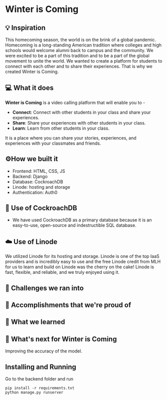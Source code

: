 # Winter is Coming

## 💡 Inspiration

This homecoming season, the world is on the brink of a global pandemic. Homecoming is a long-standing American tradition where colleges and high schools would welcome alumni back to campus and the community. We were excited to be a part of this tradition and to be a part of the global movement to unite the world. We wanted to create a platform for students to connect with each other and to share their experiences. That is why we created Winter is Coming.

## 💻 What it does

**Winter is Coming** is a video calling platform that will enable you to -

- **Connect**: Connect with other students in your class and share your experiences.
- **Share**: Share your experiences with other students in your class.
- **Learn**: Learn from other students in your class.

It is a place where you can share your stories, experiences, and experiences with your classmates and friends.

## ⚙️How we built it

- Frontend: HTML, CSS, JS
- Backend: Django
- Database: CockroachDB
- Linode: hosting and storage
- Authentication: Auth0

## 💾 Use of CockroachDB

- We have used CockroachDB as a primary database because it is an easy-to-use, open-source and indestructible SQL database.

## ☁️ Use of Linode

We utilized Linode for its hosting and storage. Linode is one of the top IaaS providers and is incredibly easy to use and the free Linode credit from MLH for us to learn and build on Linode was the cherry on the cake! Linode is fast, flexible, and reliable, and we truly enjoyed using it.

## 🧠 Challenges we ran into

## 🏅 Accomplishments that we're proud of

## 📖 What we learned

## 🚀 What's next for Winter is Coming

Improving the accuracy of the model.

## Installing and Running

Go to the backend folder and run

```
pip install -r requirements.txt
python manage.py runserver
```